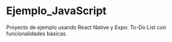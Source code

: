 # Ejemplo_JavaScript
 Proyecto de ejemplo usando React Native y Expo: To-Do List con funcionalidades básicas.
